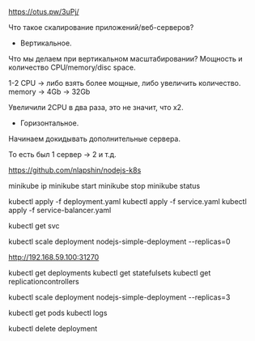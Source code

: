 https://otus.pw/3uPj/
















































Что такое скалирование приложений/веб-серверов?

- Вертикальное.

Что мы делаем при вертикальном масштабировании?
Мощность и количество CPU/memory/disc space.

1-2 CPU -> либо взять более мощные, либо увеличить количество.
memory -> 4Gb -> 32Gb

Увеличили 2CPU в два раза, это не значит, что x2.

- Горизонтальное.

Начинаем докидывать дополнительные сервера.

То есть был 1 сервер -> 2 и т.д.



































https://github.com/nlapshin/nodejs-k8s


minikube ip
minikube start
minikube stop
minikube status

kubectl apply -f deployment.yaml
kubectl apply -f service.yaml
kubectl apply -f service-balancer.yaml

kubectl get svc <service>

kubectl scale deployment nodejs-simple-deployment --replicas=0

http://192.168.59.100:31270

kubectl get deployments
kubectl get statefulsets
kubectl get replicationcontrollers

kubectl scale deployment nodejs-simple-deployment --replicas=3

kubectl get pods
kubectl logs <pod-name>

kubectl delete deployment <deployment-name>
